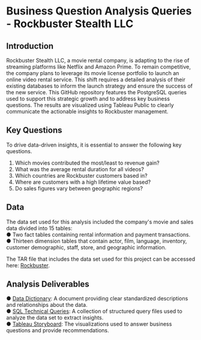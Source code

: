 # **Business Question Analysis Queries - Rockbuster Stealth LLC**

## Introduction
Rockbuster Stealth LLC, a movie rental company, is adapting to the rise of streaming platforms like Netflix and Amazon Prime. To remain competitive, the company plans to leverage its movie license portfolio to launch an online video rental service. This shift requires a detailed analysis of their existing databases to inform the launch strategy and ensure the success of the new service. This GitHub repository features the PostgreSQL queries used to support this strategic growth and to address key business questions. The results are visualized using Tableau Public to clearly communicate the actionable insights to Rockbuster management.

## Key Questions
To drive data-driven insights, it is essential to answer the following key questions.  
1.  Which movies contributed the most/least to revenue gain?  
2.  What was the average rental duration for all videos?  
3.  Which countries are Rockbuster customers based in?  
4.  Where are customers with a high lifetime value based?  
5.  Do sales figures vary between geographic regions?  

## Data
The data set used for this analysis included the company's movie and sales data divided into 15 tables:  
● Two fact tables containing rental information and payment transactions.
● Thirteen dimension tables that contain actor, film, language, inventory, customer demographic, staff, store, and geographic information.

The TAR file that includes the data set used for this project can be accessed here: [Rockbuster](http://www.postgresqltutorial.com/wp-content/uploads/2019/05/dvdrental.zip).

## Analysis Deliverables
●  [Data Dictionary](Data_Dictionary.pdf): A document providing clear standardized descriptions and relationships about the data.  
●  [SQL Technical Queries](Technical_SQL_Queries): A collection of structured query files used to analyze the data set to extract insights.  
●  [Tableau Storyboard](https://public.tableau.com/app/profile/giovanni.blanco/viz/RockbusterTransition/Rockbuster): The visualizations used to answer business questions and provide recommendations.
